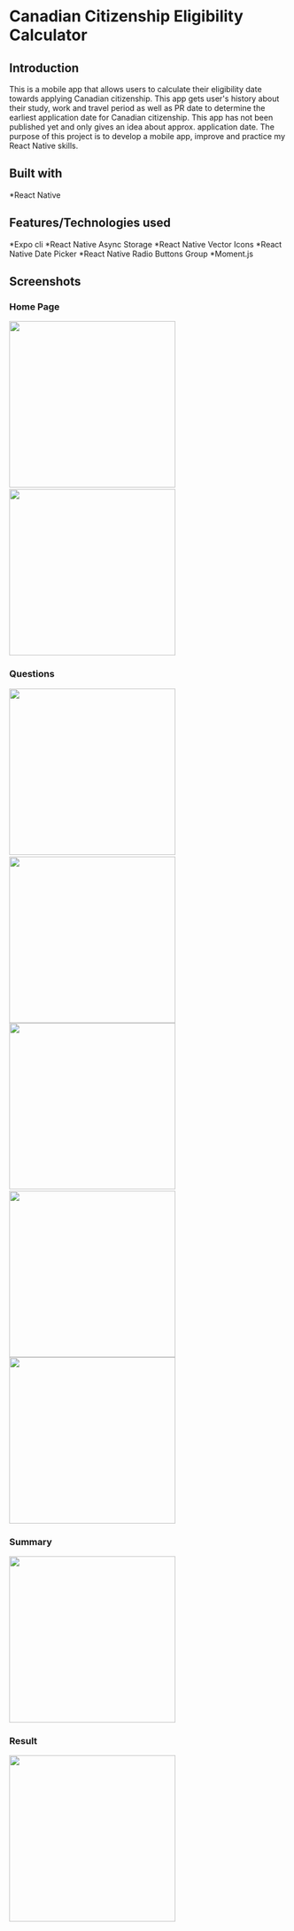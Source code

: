 # Canadian Citizenship Eligibility Calculator

## Introduction

This is a mobile app that allows users to calculate their eligibility date towards applying Canadian citizenship. This app gets user's history about their study, work and travel period as well as PR date to determine the earliest application date for Canadian citizenship. This app has not been published yet and only gives an idea about approx. application date. The purpose of this project is to develop a mobile app, improve and practice my React Native skills.

## Built with

\*React Native

## Features/Technologies used

*Expo cli
*React Native Async Storage
*React Native Vector Icons
*React Native Date Picker
*React Native Radio Buttons Group
*Moment.js

## Screenshots

### Home Page

<!-- <table>
 <tr>
  <td><img src="./_screenshots/home-page.png" width="300"/></td>
  <td><img src="./_screenshots/home-page-history.png" width="300"/></td>
 </tr>
</table> -->
<span>
<img src="./_screenshots/home-page.png" width="300"/>&nbsp;&nbsp;
<img src="./_screenshots/home-page-history.png" width="300"/>
</span>

### Questions

<span>
<img src="./_screenshots/study-question.png" width="300"/>&nbsp;&nbsp;
<img src="./_screenshots/date-picker.png" width="300"/>
</span>

<span>
<img src="./_screenshots/date-picker.png" width="300"/>&nbsp;&nbsp;
<img src="./_screenshots/pr-date.png" width="300"/>
</span>

<img src="./_screenshots/travel.png" width="300"/>

### Summary

<img src="./_screenshots/summary.png" width="300"/>

### Result

<img src="./_screenshots/result.png" width="300"/>
